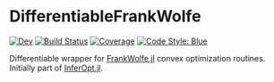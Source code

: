 # DifferentiableFrankWolfe

<!-- [![Stable](https://img.shields.io/badge/docs-stable-blue.svg)](https://gdalle.github.io/DifferentiableFrankWolfe.jl/stable/) -->
[![Dev](https://img.shields.io/badge/docs-dev-blue.svg)](https://gdalle.github.io/DifferentiableFrankWolfe.jl/dev/)
[![Build Status](https://github.com/gdalle/DifferentiableFrankWolfe.jl/actions/workflows/CI.yml/badge.svg?branch=main)](https://github.com/gdalle/DifferentiableFrankWolfe.jl/actions/workflows/CI.yml?query=branch%3Amain)
[![Coverage](https://codecov.io/gh/gdalle/DifferentiableFrankWolfe.jl/branch/main/graph/badge.svg)](https://codecov.io/gh/gdalle/DifferentiableFrankWolfe.jl)
[![Code Style: Blue](https://img.shields.io/badge/code%20style-blue-4495d1.svg)](https://github.com/invenia/BlueStyle)
<!-- [![PkgEval](https://JuliaCI.github.io/NanosoldierReports/pkgeval_badges/D/DifferentiableFrankWolfe.svg)](https://JuliaCI.github.io/NanosoldierReports/pkgeval_badges/report.html) -->

Differentiable wrapper for [FrankWolfe.jl](https://github.com/ZIB-IOL/FrankWolfe.jl) convex optimization routines. Initially part of [InferOpt.jl](https://github.com/axelparmentier/InferOpt.jl).
